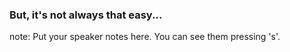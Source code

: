 ###  But, it's not always that easy...

note:
    Put your speaker notes here.
    You can see them pressing 's'.
